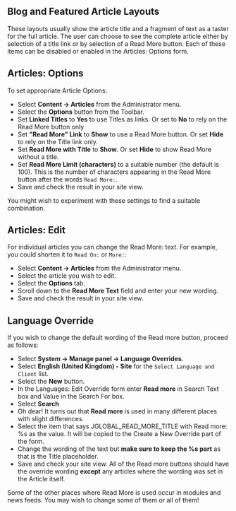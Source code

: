 <!-- Filename: J4.x:Read_More_Links / Display title: Article: Edit - Read More -->

## Blog and Featured Article Layouts

These layouts usually show the article title and a fragment of text as a
taster for the full article. The user can choose to see the complete
article either by selection of a title link or by selection of a Read
More button. Each of these items can be disabled or enabled in the
Articles: Options form.

## Articles: Options

To set appropriate Article Options:

- Select **Content → Articles** from the Administrator menu.
- Select the **Options** button from the Toolbar.
- Set **Linked Titles** to **Yes** to use Titles as links. Or set to
  **No** to rely on the Read More button only
- Set **"Read More" Link** to **Show** to use a Read More button. Or set
  **Hide** to rely on the Title link only.
- Set **Read More with Title** to **Show**. Or set **Hide** to show Read
  More without a title.
- Set **Read More Limit (characters)** to a suitable number (the default
  is 100). This is the number of characters appearing in the Read More
  button after the words `Read More:`.
- Save and check the result in your site view.

You might wish to experiment with these settings to find a suitable
combination.

## Articles: Edit

For individual articles you can change the Read More: text. For example,
you could shorten it to `Read On:` or `More:`:

- Select **Content → Articles** from the Administrator menu.
- Select the article you wish to edit.
- Select the **Options** tab.
- Scroll down to the **Read More Text** field and enter your new wording.
- Save and check the result in your site view.

## Language Override

If you wish to change the default wording of the Read more button,
proceed as follows:

- Select **System → Manage panel → Language Overrides**.
- Select **English (United Kingdom) - Site** for the
  `Select Language and Client` list.
- Select the **New** button.
- In the Languages: Edit Override form enter **Read more** in Search
  Text box and Value in the Search For box.
- Select **Search**
- Oh dear! It turns out that **Read more** is used in many different
  places with slight differences.
- Select the item that says JGLOBAL_READ_MORE_TITLE with Read more: %s
  as the value. It will be copied to the Create a New Override part of
  the form.
- Change the wording of the text but **make sure to keep the %s part**
  as that is the Title placeholder.
- Save and check your site view. All of the Read more buttons should
  have the override wording **except** any articles where the wording
  was set in the Article itself.

Some of the other places where Read More is used occur in modules and
news feeds. You may wish to change some of them or all of them!
